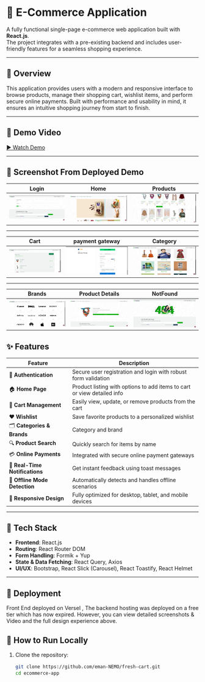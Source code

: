 # 🛒 E-Commerce Application

A fully functional single-page e-commerce web application built with **React.js**.  
The project integrates with a pre-existing backend and includes user-friendly features for a seamless shopping experience.

---

## 📌 Overview

This application provides users with a modern and responsive interface to browse products, manage their shopping cart, wishlist items, and perform secure online payments. Built with performance and usability in mind, it ensures an intuitive shopping journey from start to finish.

---
## 🎥 Demo Video

[▶️ Watch Demo](https://drive.google.com/file/d/your-demo-id/view)


---
## 📸 Screenshot From Deployed Demo 

| Login    | Home           | Products       |
|----------|----------------|----------------|
| ![Dashboard](./DemoScreenShot/login.png) | ![Topics](./DemoScreenShot/Home.png) | ![Emotions](./DemoScreenShot/products.png) | 

---

| Cart     |payment gateway | Category       |
|----------|----------------|----------------|
| ![Dashboard](./DemoScreenShot/AddToCart.png) | ![Topics](./DemoScreenShot/paymentGetWay.png) | ![Emotions](./DemoScreenShot/Category.png) | 

---

| Brands   |Product Details | NotFound       |
|----------|----------------|----------------|
| ![Dashboard](./DemoScreenShot/Brands.png) | ![Topics](./DemoScreenShot/productDetails.png) | ![Emotions](./DemoScreenShot/NoteFound.png) | 


## ✨ Features

| Feature                          | Description                                                                  |
|----------------------------------|-----------------------------------------------------------------------------|
| 🔐 **Authentication**           | Secure user registration and login with robust form validation              |
| 🏠 **Home Page**                | Product listing with options to add items to cart or view detailed info     |
| 🛒 **Cart Management**          | Easily view, update, or remove products from the cart                       |
| ❤️ **Wishlist**                 | Save favorite products to a personalized wishlist                            |
| 🗂️ **Categories & Brands**      | Category and brand                            |
| 🔍 **Product Search**           | Quickly search for items by name                                             |
| 💳 **Online Payments**          | Integrated with secure online payment gateways                               |
| 🔔 **Real-Time Notifications**  | Get instant feedback using toast messages                                    |
| 📴 **Offline Mode Detection**   | Automatically detects and handles offline scenarios                          |
| 📱 **Responsive Design**        | Fully optimized for desktop, tablet, and mobile devices                     |


---

## 🧰 Tech Stack

- **Frontend**: React.js  
- **Routing**: React Router DOM  
- **Form Handling**: Formik + Yup  
- **State & Data Fetching**: React Query, Axios  
- **UI/UX**: Bootstrap, React Slick (Carousel), React Toastify, React Helmet  

---
## 📌 Deployment

Front End deployed on Versel , The backend hosting was deployed on a free tier which has now expired. However, you can view detailed screenshots & Video and the full design experience above.


## 📄 How to Run Locally

1. Clone the repository:
   ```bash
   git clone https://github.com/eman-NEMO/fresh-cart.git
   cd ecommerce-app
